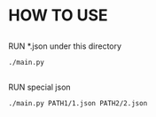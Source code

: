 # HOW TO USE

##
RUN *.json under this directory
```
./main.py
```

##
RUN special json
```
./main.py PATH1/1.json PATH2/2.json
```
